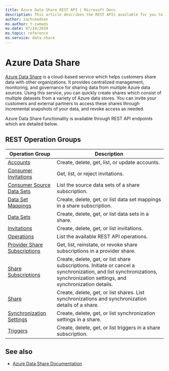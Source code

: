 ```yaml
---
title: Azure Data Share REST API | Microsoft Docs
description: This article describes the REST APIs available for you to use with Azure Data Share to create, delete, and manage Data Share accounts.
author: zachcmadsen
ms.author: t-zamads
ms.date: 07/19/2019
ms.topic: reference
ms.service: data-share
---
```


# Azure Data Share

[Azure Data Share](https://azure.microsoft.com/services/data-share/) is a cloud-based service which helps customers share data with other organizations. It provides centralized management, monitoring, and governance for sharing data from multiple Azure data sources. Using this service, you can quickly create shares which consist of multiple datasets from a variety of Azure data stores. You can invite your customers and external partners to access these shares through incremental snapshots of your data, and revoke access as needed.

Azure Data Share functionality is available through REST API endpoints which are detailed below.

## REST Operation Groups

| Operation Group | Description |
| --------------- | ----------- |
| [Accounts](xref:management.azure.com.datashare.accounts) | Create, delete, get, list, or update accounts. |
| [Consumer Invitations](xref:management.azure.com.datashare.consumerinvitations) | Get, list, or reject invitations. |
| [Consumer Source Data Sets](xref:management.azure.com.datashare.consumersourcedatasets) | List the source data sets of a share subscription. |
| [Data Set Mappings](xref:management.azure.com.datashare.datasetmappings) | Create, delete, get, or list data set mappings in a share subscription. |
| [Data Sets](xref:management.azure.com.datashare.datasets) | Create, delete, get, or list data sets in a share. |
| [Invitations](xref:management.azure.com.datashare.invitations) | Create, delete, get, or list invitations. |
| [Operations](xref:management.azure.com.datashare.operations) | List the available REST API operations. |
| [Provider Share Subscriptions](xref:management.azure.com.datashare.providersharesubscriptions) | Get, list, reinstate, or revoke share subscriptions in a provider share. |
| [Share Subscriptions](xref:management.azure.com.datashare.sharesubscriptions) | Create, delete, get, or list share subscriptions. Initiate or cancel a synchronization, and list synchronizations, synchronization settings, and synchronization details. |
| [Share](xref:management.azure.com.datashare.shares) | Create, delete, get, or list shares. List synchronizations and synchronization details of a share. |
| [Synchronization Settings](xref:management.azure.com.datashare.synchronizationsettings) | Create, delete, get, or list synchronization settings in a share. |
| [Triggers](xref:management.azure.com.datashare.triggers) | Create, delete, get, or list triggers in a share subscription. |

## See also

- [Azure Data Share Documentation](https://docs.microsoft.com/azure/data-share/)
